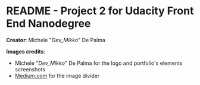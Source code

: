 # README - Project 2 for Udacity Front End Nanodegree

**Creator**: Michele "*Dev_Mikko*" De Palma

**Images credits**:

- Michele "*Dev_Mikko*" De Palma for the logo and portfolio's elements screenshots
- [Medium.com]('www.medium.com') for the image divider
